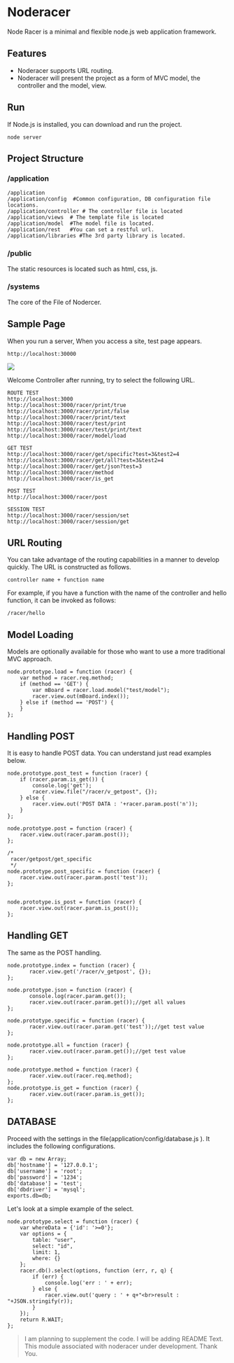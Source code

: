 # Noderacer

Node Racer is a minimal and flexible node.js web application framework. 


## Features ##
- Noderacer supports URL routing.
- Noderacer will present the project as a form of MVC model, the controller and the model, view.


## Run ##

If Node.js is installed, you can download and run the project.

	node server

## Project Structure ##


### /application ###

	/application
	/application/config  #Common configuration, DB configuration file locations.
	/application/controller # The controller file is located
	/application/views  # The template file is located
	/application/model  #The model file is located.
	/application/rest   #You can set a restful url.
	/application/libraries #The 3rd party library is located.

### /public ###

The static resources is located such as html, css, js.

### /systems ###

The core of the File of Nodercer.

## Sample Page ##

When you run a server, When you access a site, test page appears.

	http://localhost:30000

![](http://cfile26.uf.tistory.com/image/24643B37570BC8132D86C9)

Welcome Controller after running, try to select the following URL.

	ROUTE TEST
	http://localhost:3000
	http://localhost:3000/racer/print/true
	http://localhost:3000/racer/print/false
	http://localhost:3000/racer/print/text
	http://localhost:3000/racer/test/print
	http://localhost:3000/racer/test/print/text
	http://localhost:3000/racer/model/load
	
	GET TEST
	http://localhost:3000/racer/get/specific?test=3&test2=4
	http://localhost:3000/racer/get/all?test=3&test2=4
	http://localhost:3000/racer/get/json?test=3
	http://localhost:3000/racer/method
	http://localhost:3000/racer/is_get
	
	POST TEST
	http://localhost:3000/racer/post
	
	SESSION TEST
	http://localhost:3000/racer/session/set
	http://localhost:3000/racer/session/get


## URL Routing ##
You can take advantage of the routing capabilities in a manner to develop quickly. The URL is constructed as follows.

	controller name + function name

For example, if you have a function with the name of the controller and hello function, it can be invoked as follows:


	/racer/hello


## Model Loading ##

Models are optionally available for those who want to use a more traditional MVC approach.

	
	node.prototype.load = function (racer) {
	    var method = racer.req.method;
	    if (method == 'GET') {        
	        var mBoard = racer.load.model("test/model");
	        racer.view.out(mBoard.index());
	    } else if (method == 'POST') {
	    }    
	};



## Handling POST ##


It is easy to handle POST data. You can understand just read examples below.
	
	node.prototype.post_test = function (racer) {
	    if (racer.param.is_get()) {
	        console.log('get');
	        racer.view.file("/racer/v_getpost", {});
	    } else {
	        racer.view.out('POST DATA : '+racer.param.post('n'));
	    }
	};
	
	node.prototype.post = function (racer) {
	    racer.view.out(racer.param.post());
	};
	
	/*
	 racer/getpost/get_specific
	 */
	node.prototype.post_specific = function (racer) {
	    racer.view.out(racer.param.post('test'));
	};
	
	
	node.prototype.is_post = function (racer) {
	    racer.view.out(racer.param.is_post());
	};


## Handling GET ##

The same as the POST handling.

	node.prototype.index = function (racer) {    
	       racer.view.get('/racer/v_getpost', {});
	};
	
	node.prototype.json = function (racer) {    
	       console.log(racer.param.get());
	       racer.view.out(racer.param.get());//get all values
	};
	
	node.prototype.specific = function (racer) {
	       racer.view.out(racer.param.get('test'));//get test value
	};
	
	node.prototype.all = function (racer) {       
	       racer.view.out(racer.param.get());//get test value
	};
	
	node.prototype.method = function (racer) {
	       racer.view.out(racer.req.method);
	};
	node.prototype.is_get = function (racer) {
	       racer.view.out(racer.param.is_get());
	};


## DATABASE ##

Proceed with the settings in the file(application/config/database.js ). It includes the following configurations.

	var db = new Array;
	db['hostname'] = '127.0.0.1';
	db['username'] = 'root';
	db['password'] = '1234';
	db['database'] = 'test';
	db['dbdriver'] = 'mysql';
	exports.db=db;

Let's look at a simple example of the select.

	node.prototype.select = function (racer) {
	    var whereData = {'id': '>=0'};
	    var options = {
	        table: "user",
	        select: "id",
	        limit: 1,
	        where: {}
	    };
	    racer.db().select(options, function (err, r, q) {
	        if (err) {
	            console.log('err : ' + err);
	        } else {            
	            racer.view.out('query : ' + q+"<br>result : "+JSON.stringify(r));
	        }
	    });
	    return R.WAIT;
	}; 



> I am planning to supplement the code. I will be adding README Text.
> This module associated with noderacer under development.
> Thank You.
